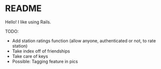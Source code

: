 # README

Hello! I like using Rails.

TODO:

* Add station ratings function (allow anyone, authenticated or not, to rate station)
* Take index off of friendships
* Take care of keys
* Possible: Tagging feature in pics
